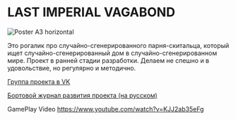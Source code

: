 # LAST IMPERIAL VAGABOND

![Poster A3 horizontal](https://user-images.githubusercontent.com/2405499/58764985-41faf600-8598-11e9-9220-277923ca7f5b.png)

Это рогалик про случайно-сгенерированного парня-скитальца, который ищет случайно-сгенерированный дом в случайно-сгенерированном мире. Проект в ранней стадии разработки. Делаем не спешно и в удовольствие, но регулярно и методично.

[Группа проекта в VK](https://vk.com/last_imperial_vagabond)

[Бортовой журнал развития проекта (на русском)](https://lastimperialvagabond.home.blog)

GamePlay Video
https://www.youtube.com/watch?v=KJJ2ab35eFg
